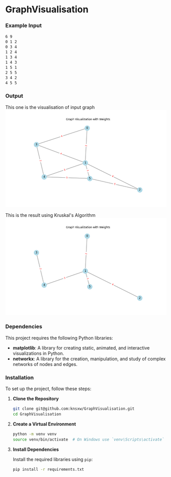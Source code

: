# GraphVisualisation

### Example Input

```
6 9
0 1 2
0 3 4
1 2 4
1 3 4
1 4 3
1 5 1
2 5 5
3 4 2
4 5 5
```

### Output 

This one is the visualisation of input graph
![Input Graph](/images/Figure_1.png)

This is the result using Kruskal's Algorithm
![Minimum Spanning Tree](/images/Figure_2.png)

### Dependencies

This project requires the following Python libraries:

- **matplotlib**: A library for creating static, animated, and interactive visualizations in Python.
- **networkx**: A library for the creation, manipulation, and study of complex networks of nodes and edges.


### Installation

To set up the project, follow these steps:

1. **Clone the Repository**

    ```bash
    git clone git@github.com:knsxw/GraphVisualisation.git
    cd GraphVisualisation
    ```

2. **Create a Virtual Environment**

    ```bash
    python -m venv venv
    source venv/bin/activate  # On Windows use `venv\Scripts\activate`
    ```

3. **Install Dependencies**

    Install the required libraries using `pip`:

    ```bash
    pip install -r requirements.txt
    ```